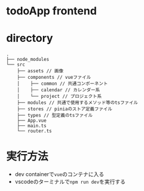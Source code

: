 # todoApp frontend

# directory
```
.
├── node_modules
└── src
    ├── assets // 画像
    ├── components // vueファイル
    │    ├── common // 共通コンポーネント
    │    ├── calendar // カレンダー系
    │    └── project // プロジェクト系
    ├── modules // 共通で使用するメソッド等のtsファイル
    ├── stores // piniaのストア定義ファイル
    ├── types // 型定義のtsファイル
    ├── App.vue
    ├── main.ts
    └── router.ts
```

# 実行方法
- dev containerで`vue`のコンテナに入る
- vscodeのターミナルで`npm run dev`を実行する